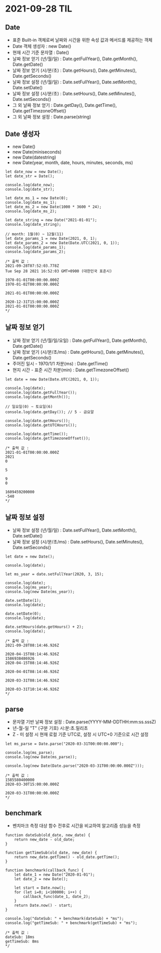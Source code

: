 # 2021-09-28 TIL

## Date
* 표준 Built-in 객체로써 날짜와 시간을 위한 속성 값과 메서드를 제공하는 객체
* Date 객체 생성자 : new Date()
* 현재 시간 기준 문자열 : Date()
* 날짜 정보 얻기 (년/월/일) : Date.getFullYear(), Date.getMonth(), Date.getDate()
* 날짜 정보 얻기 (시/분/초) : Date.getHours(), Date.getMinutes(), Date.getSeconds()
* 날짜 정보 설정 (년/월/일) : Date.setFullYear(), Date.setMonth(), Date.setDate()
* 날짜 정보 설정 (시/분/초) : Date.setHours(), Date.setMinutes(), Date.setSeconds()
* 그 외 날짜 정보 얻기 : Date.getDay(), Date.getTime(), Date.getTimezoneOffset()
* 그 외 날짜 정보 설정 : Date.parse(string)

## Date 생성자
* new Date()
* new Date(miniseconds)
* new Date(datestring)
* new Date(year, month, date, hours, minutes, seconds, ms)
~~~
let date_now = new Date();
let date_str = Date();

console.log(date_now);
console.log(date_str);

let date_ms_1 = new Date(0);
console.log(date_ms_1);
let date_ms_2 = new Date(1000 * 3600 * 24);
console.log(date_ms_2);

let date_string = new Date("2021-01-01");
console.log(date_string);

// month: 1월(0) ~ 12월(11)
let date_params_1 = new Date(2021, 0, 1);
let date_params_2 = new Date(Date.UTC(2021, 0, 1));
console.log(date_params_1);
console.log(date_params_2);

/* 출력 값 :
2021-09-28T07:52:03.778Z
Tue Sep 28 2021 16:52:03 GMT+0900 (대한민국 표준시)

1970-01-01T00:00:00.000Z
1970-01-02T00:00:00.000Z

2021-01-01T00:00:00.000Z

2020-12-31T15:00:00.000Z
2021-01-01T00:00:00.000Z
*/
~~~

## 날짜 정보 얻기
* 날짜 정보 얻기 (년/월/일/요일) : Date.getFullYear(), Date.getMonth(), Date.getDate()
* 날짜 정보 얻기 (시/분/초/ms) : Date.getHours(), Date.getMinutes(), Date.getSeconds()
* 주어진 일시 - 1970/1/1 차분(ms) : Date.getTime()
* 현지 시간 - 표준 시간 차분(min) : Date.getTimezoneOffset()
~~~
let date = new Date(Date.UTC(2021, 0, 1));

console.log(date);
console.log(date.getFullYear());
console.log(date.getMonth());

// 일요일(0) ~ 토요일(6)
console.log(date.getDay()); // 5 - 금요알

console.log(date.getHours());
console.log(date.getUTCHours());

console.log(date.getTime());
console.log(date.getTimezoneOffset());

/* 출력 값 : 
2021-01-01T00:00:00.000Z
2021
0

5

9
0

1609459200000
-540
*/
~~~

## 날짜 정보 설정
* 날짜 정보 설정 (년/월/일) : Date.setFullYear(), Date.setMonth(), Date.setDate()
* 날짜 정보 설정 (시/분/초/ms) : Date.setHours(), Date.setMinutes(), Date.setSeconds()
~~~
let date = new Date();

console.log(date);

let ms_year = date.setFullYear(2020, 3, 15);

console.log(date);
console.log(ms_year);
console.log(new Date(ms_year));

date.setDate(1);
console.log(date);

date.setDate(0);
console.log(date);

date.setHours(date.getHours() + 2);
console.log(date);

/* 출력 값 :
2021-09-28T08:14:46.926Z

2020-04-15T08:14:46.926Z
1586938486926
2020-04-15T08:14:46.926Z

2020-04-01T08:14:46.926Z

2020-03-31T08:14:46.926Z

2020-03-31T10:14:46.926Z
*/
~~~

## parse
* 문자열 기반 날짜 정보 설정 : Date.parse(YYYY-MM-DDTHH:mm:ss.sssZ)
* 년-월-일 "T" (구분 기호) 시:분:초.밀리초
* Z - 미 설정 시 현재 로컬 기준 UTC로, 설정 시 UTC+0 기준으로 시간 설정
~~~
let ms_parse = Date.parse("2020-03-31T00:00:00.000");

console.log(ms_parse);
console.log(new Date(ms_parse));

console.log(new Date(Date.parse("2020-03-31T00:00:00.000Z")));

/* 출력 값 : 
1585580400000
2020-03-30T15:00:00.000Z

2020-03-31T00:00:00.000Z
*/
~~~

## benchmark
* 벤치마크 측정 대상 함수 전후로 시간을 비교하여 알고리즘 성능을 측정
~~~
function dateSub(old_date, new_date) {
    return new_date - old_date;
}

function getTimeSub(old_date, new_date) {
    return new_date.getTime() - old_date.getTime();
}

function benchmark(callback_func) {
    let date_1 = new Date("2020-01-01");
    let date_2 = new Date();

    let start = Date.now();
    for (let i=0; i<100000; i++) {
        callback_func(date_1, date_2);
    }
    return Date.now() - start;
}

console.log("dateSub: " + benchmark(dateSub) + "ms");
console.log("getTimeSub: " + benchmark(getTimeSub) + "ms");

/* 출력 값 : 
dateSub: 18ms
getTimeSub: 8ms
*/
~~~


